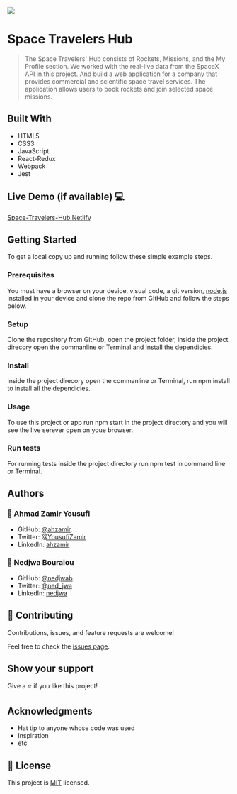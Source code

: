 ![](https://img.shields.io/badge/Microverse-blueviolet)

# Space Travelers Hub

> The Space Travelers' Hub consists of Rockets, Missions, and the My Profile section. We worked with the real-live data from the SpaceX API in this project. And build a web application for a company that provides commercial and scientific space travel services. The application allows users to book rockets and join selected space missions.


## Built With 

- HTML5
- CSS3
- JavaScript
- React-Redux
- Webpack
- Jest

## Live Demo (if available) 💻

[Space-Travelers-Hub Netlify](https://62bdb96de9b7da2551d862ec--glittering-brigadeiros-3b2f47.netlify.app/)


## Getting Started

To get a local copy up and running follow these simple example steps.

### Prerequisites

You must have a browser on your device, visual code, a git version, [node.js](https://nodejs.org/en/) installed in your device and clone the repo from GitHub and follow the steps below.

### Setup

Clone the repository from GitHub, open the project folder, inside the project direcory open the commanline or Terminal and install the dependicies.

### Install

inside the project direcory open the commanline or Terminal, run npm install to install all the dependicies.

### Usage

To use this project or app run npm start in the project directory and you will see the live serever open on youe browser.

### Run tests

For running tests inside the project directory run npm test in command line or Terminal.

## Authors

### 👤 Ahmad Zamir Yousufi
- GitHub: [@ahzamir](https://github.com/ahzamir).
- Twitter: [@YousufiZamir](https://twitter.com/YousufiZamir)
- LinkedIn: [ahzamir](https://www.linkedin.com/in/ahzamir/)

### 👤 Nedjwa Bouraiou
- GitHub: [@nedjwab](https://github.com/nedjwab).
- Twitter: [@ned_jwa](https://twitter.com/ned_jwa)
- LinkedIn: [nedjwa](https://www.linkedin.com/in/nedjwa-bouraiou-512a5015a/)

## 🤝 Contributing

Contributions, issues, and feature requests are welcome!

Feel free to check the [issues page](../../issues/).

## Show your support

Give a ⭐️ if you like this project!

## Acknowledgments

- Hat tip to anyone whose code was used
- Inspiration
- etc

## 📝 License

This project is [MIT](./MIT.md) licensed.
